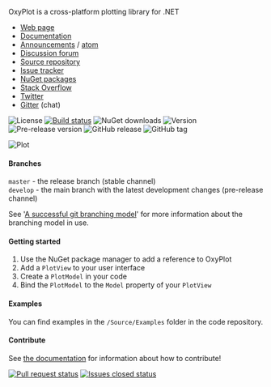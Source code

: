 OxyPlot is a cross-platform plotting library for .NET

- [Web page](http://oxyplot.org)  
- [Documentation](http://oxyplot.org/documentation)
- [Announcements](http://oxyplot.org/announcements) / [atom](http://oxyplot.org/atom.xml)
- [Discussion forum](http://discussion.oxyplot.org)
- [Source repository](http://github.com/oxyplot/oxyplot)
- [Issue tracker](http://github.com/oxyplot/oxyplot/issues)
- [NuGet packages](http://www.nuget.org/packages?q=oxyplot)
- [Stack Overflow](http://stackoverflow.com/questions/tagged/oxyplot)
- [Twitter](https://twitter.com/hashtag/oxyplot)
- [Gitter](https://gitter.im/oxyplot/oxyplot) (chat)

![License](https://img.shields.io/badge/license-MIT-red.svg)
[![Build status](https://img.shields.io/appveyor/ci/objorke/oxyplot.svg)](https://ci.appveyor.com/project/objorke/oxyplot)
![NuGet downloads](https://img.shields.io/nuget/dt/oxyplot.core.svg)
![Version](https://img.shields.io/nuget/v/OxyPlot.Core.svg)
![Pre-release version](https://img.shields.io/nuget/vpre/OxyPlot.Core.svg)
![GitHub release](https://img.shields.io/github/release/oxyplot/oxyplot.svg)
![GitHub tag](https://img.shields.io/github/tag/oxyplot/oxyplot.svg)

![Plot](http://oxyplot.org/public/images/normal-distributions.png)

#### Branches

`master` - the release branch (stable channel)  
`develop` -  the main branch with the latest development changes (pre-release channel)

See '[A successful git branching model](http://nvie.com/posts/a-successful-git-branching-model/)' for more information about the branching model in use.

#### Getting started

1. Use the NuGet package manager to add a reference to OxyPlot
2. Add a `PlotView` to your user interface
3. Create a `PlotModel` in your code
4. Bind the `PlotModel` to the `Model` property of your `PlotView`

#### Examples

You can find examples in the `/Source/Examples` folder in the code repository.

#### Contribute

See [the documentation](http://oxyplot.org/documentation/contributions) for information about how to contribute!

[![Pull request status](http://www.issuestats.com/github/oxyplot/oxyplot/badge/pr?style=flat)](http://www.issuestats.com/github/oxyplot/oxyplot/)
[![Issues closed status](http://www.issuestats.com/github/oxyplot/oxyplot/badge/issue?style=flat)](http://www.issuestats.com/github/oxyplot/oxyplot/)
